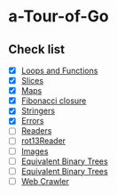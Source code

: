 # a-Tour-of-Go

## Check list

- [x] [Loops and Functions](https://go-tour-jp.appspot.com/flowcontrol/8)
- [x] [Slices](https://go-tour-jp.appspot.com/moretypes/18)
- [x] [Maps](https://go-tour-jp.appspot.com/moretypes/23)
- [x] [Fibonacci closure](https://go-tour-jp.appspot.com/moretypes/26)
- [x] [Stringers](https://go-tour-jp.appspot.com/methods/18)
- [x] [Errors](https://go-tour-jp.appspot.com/methods/20)
- [ ] [Readers](https://go-tour-jp.appspot.com/methods/22)
- [ ] [rot13Reader](https://go-tour-jp.appspot.com/methods/23)
- [ ] [Images](https://go-tour-jp.appspot.com/methods/25)
- [ ] [Equivalent Binary Trees](https://go-tour-jp.appspot.com/concurrency/7)
- [ ] [Equivalent Binary Trees](https://go-tour-jp.appspot.com/concurrency/8)
- [ ] [Web Crawler](https://go-tour-jp.appspot.com/concurrency/10)
